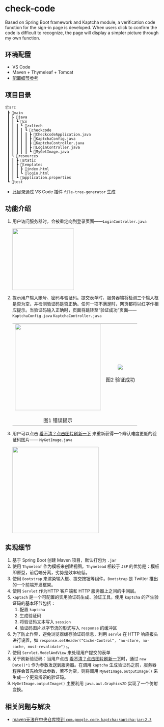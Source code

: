 # check-code
Based on Spring Boot framework and Kaptcha module, a verification code function for the sign-in page is developed. When users click to confirm the code is difficult to recognize, the page will display a simpler picture through my own function.

## 环境配置

- VS Code
- Maven + Thymeleaf + Tomcat
- [配置细节参考](https://blog.csdn.net/qq_43145926/article/details/105016919?utm_medium=distribute.pc_aggpage_search_result.none-task-blog-2~all~sobaiduend~default-1-105016919.nonecase&utm_term=vscode%E5%A6%82%E4%BD%95%E9%83%A8%E7%BD%B2tomcat&spm=1000.2123.3001.4430)

## 项目目录

```
📦src
 ┣ 📂main
 ┃ ┣ 📂java
 ┃ ┃ ┗ 📂cn
 ┃ ┃ ┃ ┗ 📂zxltech
 ┃ ┃ ┃ ┃ ┗ 📂checkcode
 ┃ ┃ ┃ ┃ ┃ ┣ 📜CheckcodeApplication.java
 ┃ ┃ ┃ ┃ ┃ ┣ 📜KaptchaConfig.java
 ┃ ┃ ┃ ┃ ┃ ┣ 📜KaptchaController.java
 ┃ ┃ ┃ ┃ ┃ ┣ 📜LoginController.java
 ┃ ┃ ┃ ┃ ┃ ┗ 📜MyGetImage.java
 ┃ ┗ 📂resources
 ┃ ┃ ┣ 📂static
 ┃ ┃ ┣ 📂templates
 ┃ ┃ ┃ ┣ 📜index.html
 ┃ ┃ ┃ ┗ 📜login.html
 ┃ ┃ ┗ 📜application.properties
 ┗ 📂test
```

- 此目录通过 VS Code 插件 `file-tree-generator` 生成

## 功能介绍

1. 用户访问服务器时，会被重定向到登录页面——`LoginController.java`

   <img src="https://i.loli.net/2020/10/13/ZihbIfgKNuJ9VlF.png" height="200" />

2. 提示用户输入账号、密码与验证码。提交表单时，服务器端将检测三个输入框是否为空，并检测验证码是否正确。任何一项不满足时，网页都将以红字作相应提示。当验证码输入正确时，页面将跳转至“验证成功”页面——`KaptchaConfig.java` `KaptchaController.java`

   <table> 
       <tr>
           <td><center><img src = "https://i.loli.net/2020/10/13/PiTd72OF3lAqIU8.png" height="280" ></center><br>
               <center>图1 错误提示</center>
           </td>
           <td><center><img src = "https://i.loli.net/2020/10/13/POJ36YmKoTelDAj.png",height="300"></center><br>
           	<center>图2 验证成功</center>
           </td>
       </tr>
   </table>

   

3. 用户可以点击 <u>看不清？点击图片刷新一下</u> 来重新获得一个辨认难度更低的验证码图片—— `MyGetImage.java`

   <img src="https://i.loli.net/2020/10/13/N1skMeVgEPjm7uB.png" height="280" />

## 实现细节

1. 基于 Spring Boot 创建 Maven 项目，默认打包为 `.jar`
2. 使用 `Thymeleaf` 作为模板来创建视图。`Thymelead` 相较于 `JSP` 的优势是：模板即原型，前后端分离，劣势是效率较低。
3. 使用 `Bootstrap` 来渲染输入框、提交按钮等组件。`Bootstrap` 是 Twitter 推出的一个前端开发框架。
4. 使用 `Servlet` 作为HTTP 客户端和 HTTP 服务器上之间的中间层。
5. `kaptach` 是一个可配置的实用验证码生成、验证工具。使用 `kaptcha` 的产生验证码的基本环节包括：
   1. 配置 `kaptcha` 
   2. 生成验证码
   3. 将验证码文本写入 `session`
   4. 验证码图片以字节流的形式写入 `response` 的缓冲区
6. 为了防止作弊，避免浏览器缓存验证码信息，利用 `servle` 在 HTTP 响应报头进行设置，如 `response.setHeader("Cache-Control", "no-store, no-cache, must-revalidate");`。
7. 使用 `Servlet.ModelAndView` 来处理用户提交的表单
8. 关于刷新验证码：当用户点击 <u>看不清？点击图片刷新一下</u>时，通过 `new Date()*1` 作为参数发送到服务器。在调用 `kaptcha` 生成验证码之前，服务器程序会首先检测此参数，若不为空，则将调用 `MyGetImage.outputImage()` 来生成一个更易辨识的验证码。
9. `MyGetImage.outputImage()` 主要利用 `java.awt.Graphics2D` 实现了一个仿射变换。 

## 相关问题与解决 

- [maven无法在中央仓库找到 `com.google.code.kaptcha:kaptcha:jar:2.3`](https://blog.csdn.net/lancelet223/article/details/78941489)

